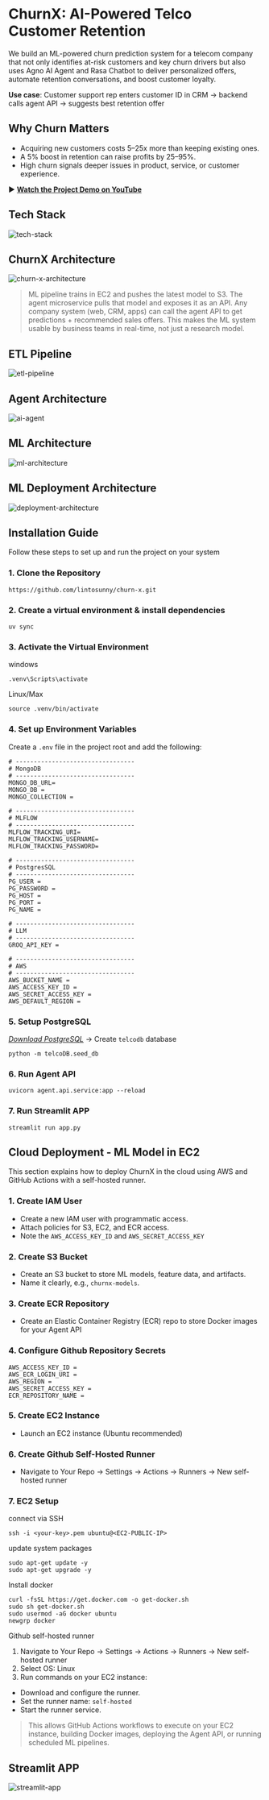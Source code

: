# ChurnX: AI-Powered Telco Customer Retention
We build an ML-powered churn prediction system for a telecom company that not only identifies at-risk customers and key churn drivers but also uses Agno AI Agent and Rasa Chatbot to deliver personalized offers, automate retention conversations, and boost customer loyalty.

**Use case**: Customer support rep enters customer ID in CRM → backend calls agent API → suggests best retention offer


## Why Churn Matters

* Acquiring new customers costs 5–25x more than keeping existing ones.
* A 5% boost in retention can raise profits by 25–95%.
* High churn signals deeper issues in product, service, or customer experience.

▶️ **[Watch the Project Demo on YouTube](https://youtu.be/-Qweg6sH1fY)**

## Tech Stack
![tech-stack](docs/tech-stack.png)

## ChurnX Architecture
![churn-x-architecture](docs/churn-x-main.png)
> ML pipeline trains in EC2 and pushes the latest model to S3. The agent microservice pulls that model and exposes it as an API. Any company system (web, CRM, apps) can call the agent API to get predictions + recommended sales offers. This makes the ML system usable by business teams in real-time, not just a research model.

## ETL Pipeline
![etl-pipeline](docs/etl.png)

## Agent Architecture
![ai-agent](docs/ai-agent.png)

## ML Architecture
![ml-architecture](docs/ml-architecture.png)
## ML Deployment Architecture
![deployment-architecture](docs/deployment-architecture.png)


## Installation Guide
Follow these steps to set up and run the project on your system

### 1. Clone the Repository
```
https://github.com/lintosunny/churn-x.git
```

### 2. Create a virtual environment & install dependencies
```
uv sync
```

### 3. Activate the Virtual Environment
windows
```
.venv\Scripts\activate
```

Linux/Max
```
source .venv/bin/activate
```

### 4. Set up Environment Variables
Create a ```.env``` file in the project root and add the following:

```
# ---------------------------------
# MongoDB
# ---------------------------------
MONGO_DB_URL=
MONGO_DB = 
MONGO_COLLECTION = 

# ---------------------------------
# MLFLOW
# ---------------------------------
MLFLOW_TRACKING_URI=
MLFLOW_TRACKING_USERNAME=
MLFLOW_TRACKING_PASSWORD=

# ---------------------------------
# PostgresSQL
# ---------------------------------
PG_USER = 
PG_PASSWORD = 
PG_HOST = 
PG_PORT = 
PG_NAME = 

# ---------------------------------
# LLM
# ---------------------------------
GROQ_API_KEY = 

# ---------------------------------
# AWS
# ---------------------------------
AWS_BUCKET_NAME = 
AWS_ACCESS_KEY_ID = 
AWS_SECRET_ACCESS_KEY = 
AWS_DEFAULT_REGION = 
```

### 5. Setup PostgreSQL
*[Download PostgreSQL](https://www.postgresql.org/download/)*  ->  Create ```telcodb``` database

```
python -m telcoDB.seed_db
```

### 6. Run Agent API
```
uvicorn agent.api.service:app --reload
```

### 7. Run Streamlit APP
```
streamlit run app.py
```

## Cloud Deployment - ML Model in EC2
This section explains how to deploy ChurnX in the cloud using AWS and GitHub Actions with a self-hosted runner.

### 1. Create IAM User
- Create a new IAM user with programmatic access.
- Attach policies for S3, EC2, and ECR access.
- Note the ```AWS_ACCESS_KEY_ID``` and ```AWS_SECRET_ACCESS_KEY```

### 2. Create S3 Bucket
- Create an S3 bucket to store ML models, feature data, and artifacts.
- Name it clearly, e.g., ```churnx-models```.

### 3. Create ECR Repository
- Create an Elastic Container Registry (ECR) repo to store Docker images for your Agent API

### 4. Configure Github Repository Secrets
```
AWS_ACCESS_KEY_ID = 
AWS_ECR_LOGIN_URI = 
AWS_REGION = 
AWS_SECRET_ACCESS_KEY = 
ECR_REPOSITORY_NAME =
```

### 5. Create EC2 Instance
- Launch an EC2 instance (Ubuntu recommended)

### 6. Create Github Self-Hosted Runner
- Navigate to Your Repo → Settings → Actions → Runners → New self-hosted runner

### 7. EC2 Setup
connect via SSH
```
ssh -i <your-key>.pem ubuntu@<EC2-PUBLIC-IP>
```

update system packages
```
sudo apt-get update -y
sudo apt-get upgrade -y
```

Install docker
```
curl -fsSL https://get.docker.com -o get-docker.sh
sudo sh get-docker.sh
sudo usermod -aG docker ubuntu
newgrp docker
```

Github self-hosted runner
1. Navigate to Your Repo → Settings → Actions → Runners → New self-hosted runner
2. Select OS: Linux
3. Run commands on your EC2 instance:
- Download and configure the runner.
- Set the runner name: ```self-hosted```
- Start the runner service.
> This allows GitHub Actions workflows to execute on your EC2 instance, building Docker images, deploying the Agent API, or running scheduled ML pipelines.

## Streamlit APP
![streamlit-app](assets/streamlit_app.png)